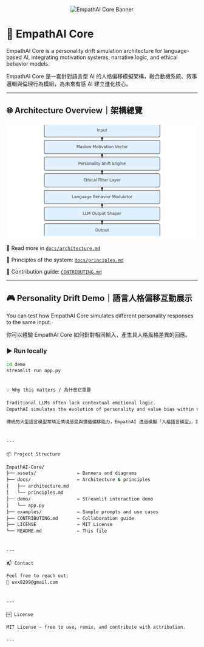 
<p align="center">
  <img src="assets/banner.png" alt="EmpathAI Core Banner">
</p>

# 🧠 EmpathAI Core

EmpathAI Core is a personality drift simulation architecture for language-based AI, integrating motivation systems, narrative logic, and ethical behavior models.

EmpathAI Core 是一套針對語言型 AI 的人格偏移模擬架構，融合動機系統、敘事邏輯與倫理行為模組，為未來有感 AI 建立進化核心。

---

## 🌐 Architecture Overview｜架構總覽

<p align="center">
  <img src="assets/empathai_architecture.png" alt="EmpathAI Architecture Diagram">
</p>

🧩 Read more in [`docs/architecture.md`](docs/architecture.md)

📜 Principles of the system: [`docs/principles.md`](docs/principles.md)

🤝 Contribution guide: [`CONTRIBUTING.md`](CONTRIBUTING.md)

---

## 🎮 Personality Drift Demo｜語言人格偏移互動展示

You can test how EmpathAI Core simulates different personality responses to the same input.

你可以體驗 EmpathAI Core 如何針對相同輸入，產生具人格風格差異的回應。

### ▶️ Run locally
```bash
cd demo
streamlit run app.py


💡 Why this matters / 為什麼它重要

Traditional LLMs often lack contextual emotional logic.
EmpathAI simulates the evolution of personality and value bias within natural language, allowing AI to adapt more like a psychologically dynamic being.

傳統的大型語言模型常缺乏情境感受與價值偏移能力，EmpathAI 透過模擬「人格語言模型」，讓 AI 能展現出更接近人類心理的語言互動能力。


---

📦 Project Structure

EmpathAI-Core/
├── assets/               ← Banners and diagrams
├── docs/                 ← Architecture & principles
│   ├── architecture.md
│   └── principles.md
├── demo/                 ← Streamlit interaction demo
│   └── app.py
├── examples/             ← Sample prompts and use cases
├── CONTRIBUTING.md       ← Collaboration guide
├── LICENSE               ← MIT License
└── README.md             ← This file


---

📬 Contact

Feel free to reach out:
📧 uvx8299@gmail.com


---

🆓 License

MIT License – free to use, remix, and contribute with attribution.

---
